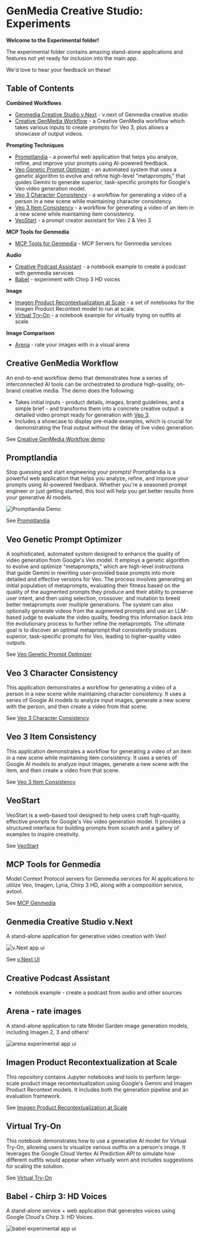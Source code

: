 # GenMedia Creative Studio: Experiments

__Welcome to the Experimental folder!__

The experimental folder contains amazing stand-alone applications and features not yet ready for inclusion into the main app.

We'd love to hear your feedback on these!

## Table of Contents

**Combined Workflows**

* [Genmedia Creative Studio v.Next](#genmedia-creative-studio-vnext) - v.next of Genmedia creative studio
* [Creative GenMedia Workflow](#creative-genmedia-workflow) - a Creative GenMedia workflow which takes various inputs to create prompts for Veo 3, plus allows a showcase of output videos.

**Prompting Techniques**
* [Promptlandia](#promptlandia) - a powerful web application that helps you analyze, refine, and improve your prompts using AI-powered feedback.
* [Veo Genetic Prompt Optimizer](#veo-genetic-prompt-optimizer) - an automated system that uses a genetic algorithm to evolve and refine high-level "metaprompts," that guides Gemini to generate superior, task-specific prompts for Google's Veo video generation model.
* [Veo 3 Character Consistency](#veo-3-character-consistency) - a workflow for generating a video of a person in a new scene while maintaining character consistency.
* [Veo 3 Item Consistency](#veo-3-item-consistency) - a workflow for generating a video of an item in a new scene while maintaining item consistency.
* [VeoStart](#veostart) - a prompt creator assistant for Veo 2 & Veo 3

**MCP Tools for Genmedia**
* [MCP Tools for Genmedia](#mcp-tools-for-genmedia) - MCP Servers for Genmedia services

**Audio**
* [Creative Podcast Assistant](#creative-podcast-assistant) - a notebook example to create a podcast with genmedia services
* [Babel](#babel---chirp-3-hd-voices) - experiment with Chirp 3 HD voices

**Image**
* [Imagen Product Recontextualization at Scale](#imagen-product-recontextualization-at-scale) - a set of notebooks for the Imagen Product Recontext model to run at scale.
* [Virtual Try-On](#virtual-try-on) - a notebook example for virtually trying on outfits at scale.

**Image Comparison**
* [Arena](#arena---rate-images) - rate your images with in a visual arena


## Creative GenMedia Workflow

An end-to-end workflow demo that demonstrates how a series of interconnected AI tools can be orchestrated to produce high-quality, on-brand creative media. The demo does the following:
- Takes initial inputs - product details, images, brand guidelines, and a simple brief - and transforms them into a concrete creative output: a detailed video prompt ready for generation with [Veo 3](https://cloud.google.com/vertex-ai/generative-ai/docs/models#veo-models).
- Includes a showcase to display pre-made examples, which is crucial for demonstrating the final output without the delay of live video generation.

See [Creative GenMedia Workflow demo](./creative-genmedia-workflow/)

## Promptlandia

Stop guessing and start engineering your prompts! Promptlandia is a powerful web application that helps you analyze, refine, and improve your prompts using AI-powered feedback. Whether you're a seasoned prompt engineer or just getting started, this tool will help you get better results from your generative AI models.

![Promptlandia Demo](promptlandia/assets/promptlandia_short.gif)

See [Promptlandia](./promptlandia/)


## Veo Genetic Prompt Optimizer

A sophisticated, automated system designed to enhance the quality of video generation from  Google's Veo model. It employs a genetic algorithm to evolve and optimize "metaprompts," which are high-level instructions that guide Gemini in rewriting user-provided base prompts into more detailed and effective versions for Veo. The process involves generating  an initial population of metaprompts, evaluating their fitness based on the quality of the augmented prompts they produce and their ability to   preserve user intent, and then using selection, crossover, and mutation to breed better metaprompts over multiple generations. The system can  also optionally generate videos from the augmented prompts and use an LLM-based judge to evaluate the video quality, feeding this information   back into the evolutionary process to further refine the metaprompts. The ultimate goal is to discover an optimal metaprompt that consistently  produces superior, task-specific prompts for Veo, leading to higher-quality video outputs.

See [Veo Genetic Prompt Optimizer](./veo-genetic-prompt-optimizer/)

## Veo 3 Character Consistency

This application demonstrates a workflow for generating a video of a person in a new scene while maintaining character consistency. It uses a series of Google AI models to analyze input images, generate a new scene with the person, and then create a video from that scene.

See [Veo 3 Character Consistency](./veo3-character-consistency/)

## Veo 3 Item Consistency

This application demonstrates a workflow for generating a video of an item in a new scene while maintaining item consistency. It uses a series of Google AI models to analyze input images, generate a new scene with the item, and then create a video from that scene.

See [Veo 3 Item Consistency](./veo3-item-consistency/)

## VeoStart

VeoStart is a web-based tool designed to help users craft high-quality, effective prompts for Google's Veo video generation model. It provides a structured interface for building prompts from scratch and a gallery of examples to inspire creativity.

See [VeoStart](./VeoStart/)

## MCP Tools for Genmedia

Model Context Protocol servers for Genmedia services for AI applications to utilize Veo, Imagen, Lyria, Chirp 3 HD, along with a composition service, avtool.

See [MCP Genmedia](./mcp-genmedia/)


## Genmedia Creative Studio v.Next

A stand-alone application for generative video creation with Veo!

![v.Next app ui](assets/veo-app.png)

See [v.Next UI](./veo-app/)

## Creative Podcast Assistant

* notebook example - create a podcast from audio and other sources


## Arena - rate images

A stand-alone application to rate Model Garden image generation models, including Imagen 2, 3 and others!

![arena experimental app ui](assets/arena.png)

## Imagen Product Recontextualization at Scale

This repository contains Jupyter notebooks and tools to perform large-scale product image recontextualization using Google's Gemini and Imagen Product Recontext models. It includes both the generation pipeline and an evaluation framework.

See [Imagen Product Recontextualization at Scale](./Imagen_Product_Recontext/)


## Virtual Try-On

This notebook demonstrates how to use a generative AI model for Virtual Try-On, allowing users to visualize various outfits on a person's image. It leverages the Google Cloud Vertex AI Prediction API to simulate how different outfits would appear when virtually worn and includes suggestions for scaling the solution.

See [Virtual Try-On](./VTO/)


## Babel - Chirp 3: HD Voices

A stand-alone service + web application that generates voices using Google Cloud's Chirp 3: HD Voices.

![babel experimental app ui](assets/babel.png)

